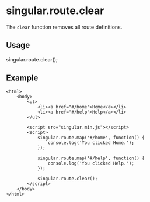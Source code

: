 # singular.route.clear

The `clear` function removes all route definitions.

## Usage

singular.route.clear();

## Example

	<html>
		<body>
			<ul>
				<li><a href="#/home">Home</a></li>
				<li><a href="#/help">Help</a></li>
			</ul>

			<script src="singular.min.js"></script>
			<script>
				singular.route.map('#/home', function() {
					console.log('You clicked Home.');
				});

				singular.route.map('#/help', function() {
					console.log('You clicked Help.');
				});

				singular.route.clear();
			</script>
		</body>
	</html>
